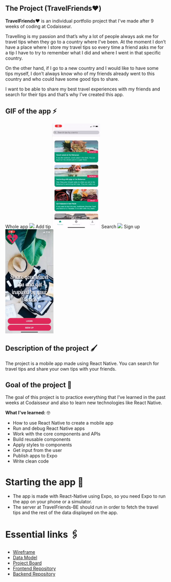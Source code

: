 ## The Project (TravelFriends❤️)

**TravelFriends❤️** is an individual portfolio project that I've made after 9 weeks of coding at Codaisseur.

Travelling is my passion and that’s why a lot of people always ask me for travel tips when they go to a country where I've been. At the moment I don’t have a place where I store my travel tips so every time a friend asks me for a tip I have to try to remember what I did and where I went in that specific country.

On the other hand, if I go to a new country and I would like to have some tips myself, I don’t always know who of my friends already went to this country and who could have some good tips to share.

I want to be able to share my best travel experiences with my friends and search for their tips and that’s why I’ve created this app.

## GIF of the app ⚡️

Whole app
<img src="https://github.com/StephBerg86/TravelFriends-FE/blob/development/ezgif-4-72b3c603c905.gif" width=150 />
Add tip
<img src="https://github.com/StephBerg86/TravelFriends-FE/blob/development/AddTip%20-%20TravelFriends.gif" width=150 />
Search
<img src="https://github.com/StephBerg86/TravelFriends-FE/blob/development/Search%20-%20TravelFriends.gif" width=150 />
Sign up
<img src="https://github.com/StephBerg86/TravelFriends-FE/blob/development/SignUp%20-%20TravelFriends.gif" width=150 />

## Description of the project 🖌

The project is a mobile app made using React Native. You can search for travel tips and share your own tips with your friends.

## Goal of the project 🥅

The goal of this project is to practice everything that I've learned in the past weeks at Codaisseur and also to learn new technologies like React Native.

**What I've learned:** 🤓
* How to use React Native to create a mobile app
* Run and debug React Native apps
* Work with the core components and APIs
* Build reusable components
* Apply styles to components
* Get input from the user
* Publish apps to Expo
* Write clean code

# Starting the app 📲

- The app is made with React-Native using Expo, so you need Expo to run the app on your phone or a simulator.
- The server at TravelFriends-BE should run in order to fetch the travel tips and the rest of the data displayed on the app.

# Essential links 🖇

* [Wireframe](https://github.com/StephBerg86/TravelFriends-FE/blob/development/wireframe-app.png)
* [Data Model](https://github.com/StephBerg86/TravelFriends-BE/blob/development/TravelFriends.png)
* [Project Board](https://github.com/users/StephBerg86/projects/1)
* [Frontend Repository](https://github.com/StephBerg86/TravelFriends-FE)
* [Backend Repository](https://github.com/StephBerg86/TravelFriends-BE)
